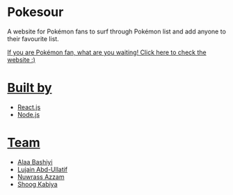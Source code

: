 # Pokesour
A website for Pokémon fans to surf through Pokémon list and add anyone to their favourite list. 
<p><a href="https://friendly-poincare-a338fe.netlify.app">If you are Pokémon fan, what are you waiting! Click here to check the website :)</p>


# Built by
- React.js
- Node.js

# Team

- [Alaa Bashiyi](https://github.com/alaabashiyi)
- [Lujain Abd-Ullatif](https://github.com/Lujain-AbdUllatif)
- [Nuwrass Azzam](https://github.com/nuwrss)
- [Shoog Kabiya](https://github.com/shoogkabiya)

